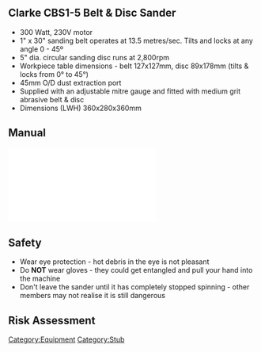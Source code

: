 Clarke CBS1-5 Belt & Disc Sander
--------------------------------

-   300 Watt, 230V motor
-   1" x 30" sanding belt operates at 13.5 metres/sec. Tilts and locks
    at any angle 0 - 45º
-   5" dia. circular sanding disc runs at 2,800rpm
-   Workpiece table dimensions - belt 127x127mm, disc 89x178mm (tilts &
    locks from 0° to 45°)
-   45mm O/D dust extraction port
-   Supplied with an adjustable mitre gauge and fitted with medium grit
    abrasive belt & disc
-   Dimensions (LWH) 360x280x360mm

Manual
------

![Manual](Bench_Sander_Manual.pdf "Manual")

Safety
------

-   Wear eye protection - hot debris in the eye is not pleasant
-   Do **NOT** wear gloves - they could get entangled and pull your hand
    into the machine
-   Don't leave the sander until it has completely stopped spinning -
    other members may not realise it is still dangerous

Risk Assessment
---------------

[Category:Equipment](Category:Equipment "wikilink")
[Category:Stub](Category:Stub "wikilink")
